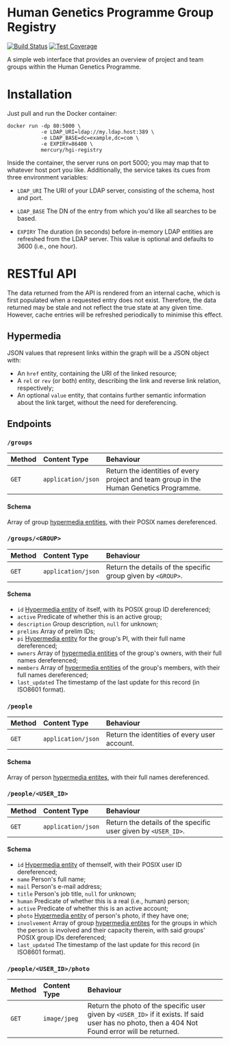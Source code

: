 # Human Genetics Programme Group Registry

[![Build Status](https://travis-ci.org/wtsi-hgi/hgi-registry.svg?branch=master)](https://travis-ci.org/wtsi-hgi/hgi-registry)
[![Test Coverage](https://codecov.io/gh/wtsi-hgi/hgi-registry/branch/master/graph/badge.svg)](https://codecov.io/gh/wtsi-hgi/hgi-registry)

A simple web interface that provides an overview of project and team
groups within the Human Genetics Programme.

# Installation

Just pull and run the Docker container:

    docker run -dp 80:5000 \
               -e LDAP_URI=ldap://my.ldap.host:389 \
               -e LDAP_BASE=dc=example,dc=com \
               -e EXPIRY=86400 \
               mercury/hgi-registry

Inside the container, the server runs on port 5000; you may map that to
whatever host port you like. Additionally, the service takes its cues
from three environment variables:

* `LDAP_URI` The URI of your LDAP server, consisting of the schema, host
  and port.

* `LDAP_BASE` The DN of the entry from which you'd like all searches to
  be based.

* `EXPIRY` The duration (in seconds) before in-memory LDAP entities are
  refreshed from the LDAP server. This value is optional and defaults to
  3600 (i.e., one hour).

# RESTful API

The data returned from the API is rendered from an internal cache, which
is first populated when a requested entry does not exist. Therefore, the
data returned may be stale and not reflect the true state at any given
time. However, cache entries will be refreshed periodically to minimise
this effect.

## Hypermedia

JSON values that represent links within the graph will be a JSON object
with:

* An `href` entity, containing the URI of the linked resource;
* A `rel` or `rev` (or both) entity, describing the link and reverse
  link relation, respectively;
* An optional `value` entity, that contains further semantic information
  about the link target, without the need for dereferencing.

## Endpoints

### `/groups`

Method | Content Type       | Behaviour
:----- | :----------------- | :-----------------------------------------
`GET`  | `application/json` | Return the identities of every project and team group in the Human Genetics Programme.

#### Schema

Array of group [hypermedia entities](#hypermedia), with their POSIX
names dereferenced.

### `/groups/<GROUP>`

Method | Content Type       | Behaviour
:----- | :----------------- | :-----------------------------------------
`GET`  | `application/json` | Return the details of the specific group given by `<GROUP>`.

#### Schema

* `id` [Hypermedia entity](#hypermedia) of itself, with its POSIX group
  ID dereferenced;
* `active` Predicate of whether this is an active group;
* `description` Group description, `null` for unknown;
* `prelims` Array of prelim IDs;
* `pi` [Hypermedia entity](#hypermedia) for the group's PI, with their
  full name dereferenced;
* `owners` Array of [hypermedia entities](#hypermedia) of the group's
  owners, with their full names dereferenced;
* `members` Array of [hypermedia entities](#hypermedia) of the group's
  members, with their full names dereferenced;
* `last_updated` The timestamp of the last update for this record (in
  ISO8601 format).

### `/people`

Method | Content Type       | Behaviour
:----- | :----------------- | :-----------------------------------------
`GET`  | `application/json` | Return the identities of every user account.

#### Schema

Array of person [hypermedia entites](#hypermedia), with their full names
dereferenced.

### `/people/<USER_ID>`

Method | Content Type       | Behaviour
:----- | :----------------- | :-----------------------------------------
`GET`  | `application/json` | Return the details of the specific user given by `<USER_ID>`.

#### Schema

* `id` [Hypermedia entity](#hypermedia) of themself, with their POSIX
  user ID dereferenced;
* `name` Person's full name;
* `mail` Person's e-mail address;
* `title` Person's job title, `null` for unknown;
* `human` Predicate of whether this is a real (i.e., human) person;
* `active` Predicate of whether this is an active account;
* `photo` [Hypermedia entity](#hypermedia) of person's photo, if they
  have one;
* `involvement` Array of group [hypermedia entites](#hypermedia) for the
  groups in which the person is involved and their capacity therein,
  with said groups' POSIX group IDs dereferenced;
* `last_updated` The timestamp of the last update for this record (in
  ISO8601 format).

### `/people/<USER_ID>/photo`

Method | Content Type       | Behaviour
:----- | :----------------- | :-----------------------------------------
`GET`  | `image/jpeg`       | Return the photo of the specific user given by `<USER_ID>` if it exists. If said user has no photo, then a 404 Not Found error will be returned.
